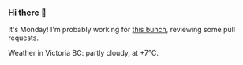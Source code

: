 ### Hi there :wave:

It's Monday! I'm probably working for [this bunch](https://github.com/kohofinancial), reviewing some pull requests.

Weather in Victoria BC: partly cloudy, at +7°C.
